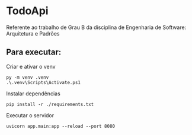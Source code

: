 # TodoApi

Referente ao trabalho de Grau B da disciplina de Engenharia de Software: Arquitetura e Padrões

## Para executar:

Criar e ativar o venv

```shell
py -m venv .venv
.\.venv\Scripts\Activate.ps1
```

Instalar dependências

```shell
pip install -r ./requirements.txt
```

Executar o servidor

```shell
uvicorn app.main:app --reload --port 8080
```
